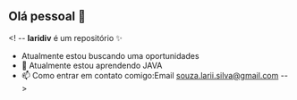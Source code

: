 ## Olá pessoal 👋

<! --
**laridiv** é um repositório ✨



-    Atualmente estou buscando uma oportunidades 
- 🌱 Atualmente estou aprendendo JAVA
- 📫 Como entrar em contato comigo:Email souza.larii.silva@gmail.com
-->
